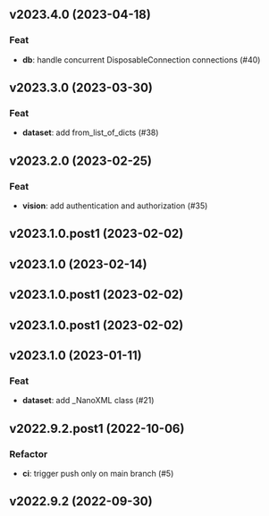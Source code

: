 ## v2023.4.0 (2023-04-18)

### Feat

- **db**: handle concurrent DisposableConnection connections (#40)

## v2023.3.0 (2023-03-30)

### Feat

- **dataset**: add from_list_of_dicts (#38)

## v2023.2.0 (2023-02-25)

### Feat

- **vision**: add authentication and authorization (#35)

## v2023.1.0.post1 (2023-02-02)

## v2023.1.0 (2023-02-14)

## v2023.1.0.post1 (2023-02-02)

## v2023.1.0.post1 (2023-02-02)

## v2023.1.0 (2023-01-11)

### Feat

- **dataset**: add _NanoXML class (#21)

## v2022.9.2.post1 (2022-10-06)

### Refactor

- **ci**: trigger push only on main branch (#5)

## v2022.9.2 (2022-09-30)
